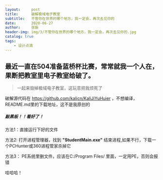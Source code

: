 ```yaml
---
layout:     post
title:      破解极域电子教室
subtitle:   不管你在世界的哪个地方，我一定会，再次去见你的
date:       2020-06-27
author:     张振
header-img: img/3/不管你在世界的哪个地方，我一定会，再次去见你的.jpg
catalog: true
tags:
    - 设计点滴
---
```

## 最近一直在504准备蓝桥杯比赛，常常就我一个人在，果断把教室里电子教室给破了。

> 一起来毁掉极域电子教室，这玩意把我烦死了

破解源代码在 https://github.com/kalicn/KaliJiYuHuier ，不想编译，README.md里的下载地址，这不是我原创的

##### 敲黑板！！看好了！

方法1：直接运行下好的文件

方法2: 打开进程管理器，找到 **"StudentMain.exe"** 结束进程,如果不行，下载一个PCHunter或360进程管家杀掉它

方法3： PE系统里删文件，应该在C:/Program Files/ 里面，一定用PE，否则会报错

哇哈哈！
